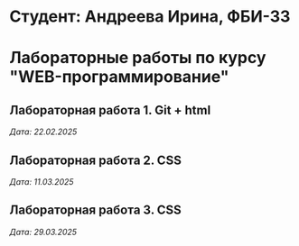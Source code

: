 # Студент: Андреева Ирина, ФБИ-33

# Лабораторные работы по курсу "WEB-программирование"

## Лабораторная работа 1. Git + html

*Дата: 22.02.2025*

## Лабораторная работа 2. CSS

*Дата: 11.03.2025*

## Лабораторная работа 3. CSS

*Дата: 29.03.2025*
